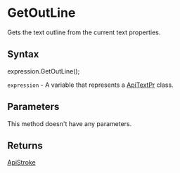 # GetOutLine

Gets the text outline from the current text properties.

## Syntax

expression.GetOutLine();

`expression` - A variable that represents a [ApiTextPr](../ApiTextPr.md) class.

## Parameters

This method doesn't have any parameters.

## Returns

[ApiStroke](../../ApiStroke/ApiStroke.md)